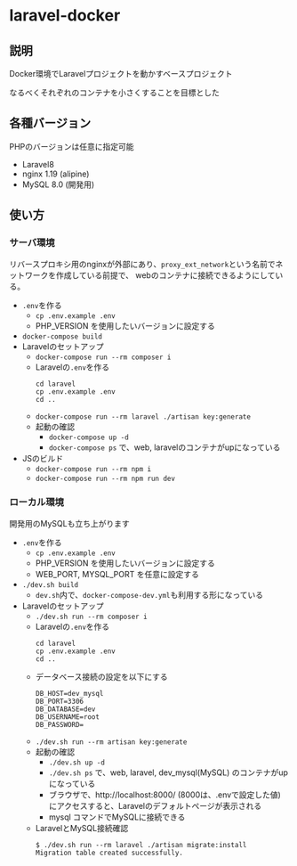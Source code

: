 # laravel-docker

## 説明
Docker環境でLaravelプロジェクトを動かすベースプロジェクト

なるべくそれぞれのコンテナを小さくすることを目標とした

## 各種バージョン
PHPのバージョンは任意に指定可能
* Laravel8
* nginx 1.19 (alipine)
* MySQL 8.0 (開発用)

## 使い方

### サーバ環境

リバースプロキシ用のnginxが外部にあり、`proxy_ext_network`という名前でネットワークを作成している前提で、
webのコンテナに接続できるようにしている。

* `.env`を作る
    * `cp .env.example .env`
    * PHP_VERSION を使用したいバージョンに設定する
* `docker-compose build`
* Laravelのセットアップ
    * `docker-compose run --rm composer i`
    * Laravelの`.env`を作る
        ```
        cd laravel
        cp .env.example .env
        cd ..
        ```
    * `docker-compose run --rm laravel ./artisan key:generate`
    * 起動の確認
        * `docker-compose up -d`
        * `docker-compose ps` で、web, laravelのコンテナがupになっている
* JSのビルド
    * `docker-compose run --rm npm i`
    * `docker-compose run --rm npm run dev`

### ローカル環境

開発用のMySQLも立ち上がります

* `.env`を作る
    * `cp .env.example .env`
    * PHP_VERSION を使用したいバージョンに設定する
    * WEB_PORT, MYSQL_PORT を任意に設定する
* `./dev.sh build`
    * `dev.sh`内で、`docker-compose-dev.yml`も利用する形になっている
* Laravelのセットアップ
    * `./dev.sh run --rm composer i`
    * Laravelの`.env`を作る
        ```
        cd laravel
        cp .env.example .env
        cd ..
        ```
    * データベース接続の設定を以下にする
        ```
        DB_HOST=dev_mysql
        DB_PORT=3306
        DB_DATABASE=dev
        DB_USERNAME=root
        DB_PASSWORD=
        ```
    * `./dev.sh run --rm artisan key:generate`
    * 起動の確認
        * `./dev.sh up -d`
        * `./dev.sh ps` で、web, laravel, dev_mysql(MySQL) のコンテナがupになっている
        * ブラウザで、http://localhost:8000/ (8000は、.envで設定した値) にアクセスすると、Laravelのデフォルトページが表示される
        * mysql コマンドでMySQLに接続できる
    * LaravelとMySQL接続確認
        ```
        $ ./dev.sh run --rm laravel ./artisan migrate:install
        Migration table created successfully.
        ```
